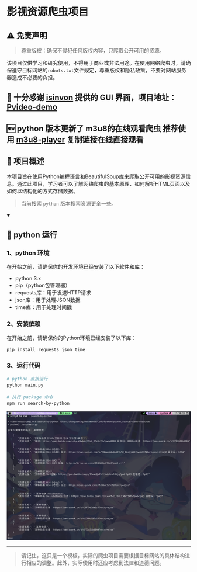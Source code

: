 # 影视资源爬虫项目

## ⚠️ 免责声明

> 尊重版权：确保不侵犯任何版权内容，只爬取公开可用的资源。

该项目仅供学习和研究使用，不得用于商业或非法用途。在使用网络爬虫时，请确保遵守目标网站的`robots.txt`文件规定，尊重版权和隐私政策，不要对网站服务器造成不必要的负担。

## 🔗 十分感谢 [isinvon](https://github.com/isinvon) 提供的 GUI 界面，项目地址：[Pvideo-demo](https://github.com/isinvon/Pvideo-demo)

## 🆕 python 版本更新了 m3u8的在线观看爬虫 推荐使用 [m3u8-player](https://m3u8-player.com/) 复制链接在线直接观看

## 🔧 项目概述

本项目旨在使用Python编程语言和BeautifulSoup库来爬取公开可用的影视资源信息。通过此项目，学习者可以了解网络爬虫的基本原理、如何解析HTML页面以及如何以结构化的方式存储数据。

> 当前搜索 `python` 版本搜索资源更全一些。

<details open> 
  <summary><h2>📘 python 运行</h2></summary>

### 1、python 环境

在开始之前，请确保你的开发环境已经安装了以下软件和库：

- python 3.x
- pip（python包管理器）
- requests库：用于发送HTTP请求
- json库：用于处理JSON数据
- time库：用于处理时间戳

### 2、安装依赖

在开始之前，请确保你的Python环境已经安装了以下库：

```bash
pip install requests json time
```

### 3、运行代码

```bash
# python 直接运行
python main.py

# 执行 package 命令
npm run search-by-python
```

![python](./assets/python.png)

</details>

---

> 请记住，这只是一个模板，实际的爬虫项目需要根据目标网站的具体结构进行相应的调整。此外，实际使用时还应考虑到法律和道德问题。
